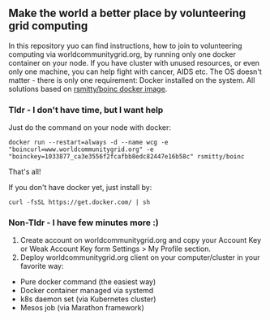 ## Make the world a better place by volunteering grid computing
In this repository yuo can find instructions, how to join to volunteering computing via worldcommunitygrid.org, by running only one docker container on your node.
If you have cluster with unused resources, or even only one machine, you can help fight with cancer, AIDS etc.
The OS doesn't matter - there is only one requirement: Docker installed on the system.
All solutions based on [rsmitty/boinc docker image](https://rsmitty.github.io/Containerizing-The-Grid/).

### Tldr - I don't have time, but I want help
Just do the command on your node with docker:
```
docker run --restart=always -d --name wcg -e "boincurl=www.worldcommunitygrid.org" -e "boinckey=1033877_ca3e3556f2fcafbb8edc82447e16b58c" rsmitty/boinc
```
That's all!

If you don't have docker yet, just install by:
```
curl -fsSL https://get.docker.com/ | sh
```

### Non-Tldr - I have few minutes more :)
1. Create account on worldcommunitygrid.org and copy your Account Key or Weak Account Key form Settings > My Profile section.
2. Deploy worldcommunitygrid.org client on your computer/cluster in your favorite way:
* Pure docker command (the easiest way)
* Docker container managed via systemd
* k8s daemon set (via Kubernetes cluster)
* Mesos job (via Marathon framework)
